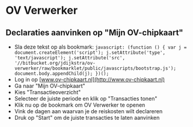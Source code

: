 OV Verwerker
============

Declaraties aanvinken op "Mijn OV-chipkaart"
--------------------------------------------

* Sla deze tekst op als bookmark: `javascript: (function () { var j = document.createElement('script'); j.setAttribute('type', 'text/javascript'); j.setAttribute('src', '//bitbucket.org/jdijkstra/ov-verwerker/raw/bookmarklet/public/javascripts/bootstrap.js'); document.body.appendChild(j); })();`
* Log in op [www.ov-chipkaart.nl](http://www.ov-chipkaart.nl)
* Ga naar "Mijn OV-chipkaart"
* Kies "Transactieoverzicht"
* Selecteer de juiste periode en klik op "Transacties tonen"
* Klik nu op de bookmark om OV Verwerker te openen
* Vink de dagen aan waarvan je de reiskosten wilt declareren
* Druk op "Start" om de juiste transacties te laten aanvinken
